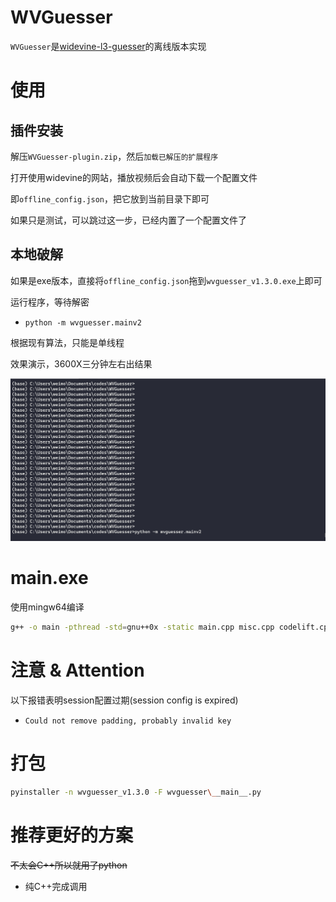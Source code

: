 # WVGuesser

`WVGuesser`是[widevine-l3-guesser](https://github.com/Satsuoni/widevine-l3-guesser)的离线版本实现

# 使用

## 插件安装

解压`WVGuesser-plugin.zip`，然后`加载已解压的扩展程序`

打开使用widevine的网站，播放视频后会自动下载一个配置文件

即`offline_config.json`，把它放到当前目录下即可

如果只是测试，可以跳过这一步，已经内置了一个配置文件了

## 本地破解

如果是exe版本，直接将`offline_config.json`拖到`wvguesser_v1.3.0.exe`上即可

运行程序，等待解密

- `python -m wvguesser.mainv2`

根据现有算法，只能是单线程

效果演示，3600X三分钟左右出结果

![](/images/oCam_2021_07_31_05_10_50_756.gif)

# main.exe

使用mingw64编译

```bash
g++ -o main -pthread -std=gnu++0x -static main.cpp misc.cpp codelift.cpp algebra.cpp allocate.cpp integer.cpp -lws2_32
```

# **注意 & Attention**

以下报错表明session配置过期(session config is expired)

- `Could not remove padding, probably invalid key` 

# 打包

```bash
pyinstaller -n wvguesser_v1.3.0 -F wvguesser\__main__.py
```

# 推荐更好的方案

~~不太会C++所以就用了python~~

- 纯C++完成调用
